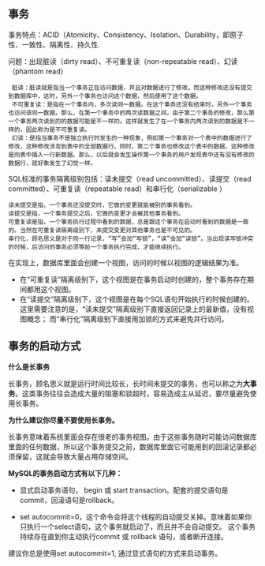 ## 事务
  事务特点：ACID（Atomicity、Consistency、Isolation、Durability，即原子性、一致性、隔离性、持久性.
  
  问题：出现脏读（dirty read）、不可重复读（non-repeatable read）、幻读（phantom read）
  
     脏读：脏读就是指当一个事务正在访问数据，并且对数据进行了修改，而这种修改还没有提交到数据库中，这时，另外一个事务也访问这个数据，然后使用了这个数据。
     不可重复读：是指在一个事务内，多次读同一数据。在这个事务还没有结束时，另外一个事务也访问该同一数据。那么，在第一个事务中的两次读数据之间，由于第二个事务的修改，那么第一个事务两次读到的的数据可能是不一样的。这样就发生了在一个事务内两次读到的数据是不一样的，因此称为是不可重复读。
     幻读：是指当事务不是独立执行时发生的一种现象，例如第一个事务对一个表中的数据进行了修改，这种修改涉及到表中的全部数据行。同时，第二个事务也修改这个表中的数据，这种修改是向表中插入一行新数据。那么，以后就会发生操作第一个事务的用户发现表中还有没有修改的数据行，就好象发生了幻觉一样。
     
  
  SQL标准的事务隔离级别包括：读未提交（read uncommitted）、读提交（read committed）、可重复读（repeatable read）和串行化（serializable ）
  
    读未提交是指，一个事务还没提交时，它做的变更就能被别的事务看到。
    读提交是指，一个事务提交之后，它做的变更才会被其他事务看到。
    可重复读是指，一个事务执行过程中看到的数据，总是跟这个事务在启动时看到的数据是一致的。当然在可重复读隔离级别下，未提交变更对其他事务也是不可见的。
    串行化，顾名思义是对于同一行记录，“写”会加“写锁”，“读”会加“读锁”。当出现读写锁冲突的时候，后访问的事务必须等前一个事务执行完成，才能继续执行。
    
 在实现上，数据库里面会创建一个视图，访问的时候以视图的逻辑结果为准。
 * 在“可重复读”隔离级别下，这个视图是在事务启动时创建的，整个事务存在期间都用这个视图。
 * 在“读提交”隔离级别下，这个视图是在每个SQL语句开始执行的时候创建的。这里需要注意的是，“读未提交”隔离级别下直接返回记录上的最新值，没有视图概念；
 而“串行化”隔离级别下直接用加锁的方式来避免并行访问。
 
## 事务的启动方式
**什么是长事务**

长事务，顾名思义就是运行时间比较长，长时间未提交的事务，也可以称之为**大事务**。这类事务往往会造成大量的阻塞和锁超时，容易造成主从延迟，要尽量避免使用长事务。

**为什么建议你尽量不要使用长事务。**

长事务意味着系统里面会存在很老的事务视图。由于这些事务随时可能访问数据库里面的任何数据，所以这个事务提交之前，数据库里面它可能用到的回滚记录都必须保留，这就会导致大量占用存储空间。

**MySQL的事务启动方式有以下几种：**

* 显式启动事务语句， begin 或 start transaction。配套的提交语句是commit，回滚语句是rollback。

* set autocommit=0，这个命令会将这个线程的自动提交关掉。意味着如果你只执行一个select语句，这个事务就启动了，而且并不会自动提交。
这个事务持续存在直到你主动执行commit 或 rollback 语句，或者断开连接。

建议你总是使用set autocommit=1, 通过显式语句的方式来启动事务。

 
